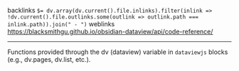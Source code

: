 backlinks `$= dv.array(dv.current().file.inlinks).filter(inlink => !dv.current().file.outlinks.some(outlink => outlink.path === inlink.path)).join(" - ")`
weblinks https://blacksmithgu.github.io/obsidian-dataview/api/code-reference/
___
Functions provided through the dv (dataview) variable in `dataviewjs` blocks (e.g., dv.pages, dv.list, etc.).
